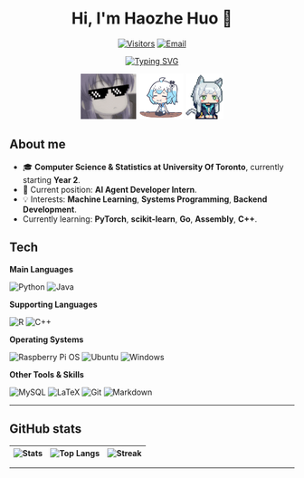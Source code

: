 <!-- Profile README for Jackymn25 -->

<div align="center">

# Hi, I'm **Haozhe Huo** 👋
<div align="center">

[![Visitors](https://komarev.com/ghpvc/?username=Jackymn25&style=flat-square)](#)
[![Email](https://img.shields.io/badge/Email-jacky.huo%40mail.utoronto.ca-red?style=flat-square)](mailto:jacky.huo@mail.utoronto.ca)

</div>

[![Typing SVG](https://readme-typing-svg.demolab.com?pause=1200&center=true&vCenter=true&color=0000FF&width=650&lines=感谢你的关注+|+Thanks+for+Your+Support)](https://git.io/typing-svg)

<div align="center">
  <img src="./assets/1.gif" alt="Banner Anime" height="80" />
  <img src="./assets/2.gif" alt="Cool Anime" height="80" />
  <img src="./assets/3.gif" alt="Cute Anime" height="80" />
</div>
</div> <!-- closed -->

## About me
- 🎓 **Computer Science & Statistics at University Of Toronto**, currently starting **Year 2**.
- 💼 Current position: **AI Agent Developer Intern**.
- 💡 Interests: **Machine Learning**, **Systems Programming**, **Backend Development**.
- Currently learning: **PyTorch**, **scikit-learn**, **Go**, **Assembly**, **C++**.

## Tech
**Main Languages**

![Python](https://img.shields.io/badge/Python-3776AB?logo=python&logoColor=white&style=flat)
![Java](https://img.shields.io/badge/Java-ED8B00?logo=openjdk&logoColor=white&style=flat)

**Supporting Languages**

![R](https://img.shields.io/badge/R-276DC3?logo=r&logoColor=white&style=flat)
![C++](https://img.shields.io/badge/C%2B%2B-00599C?logo=c%2B%2B&logoColor=white&style=flat)

**Operating Systems**

![Raspberry Pi OS](https://img.shields.io/badge/Raspberry%20Pi%20OS-A22846?logo=raspberry-pi&logoColor=white&style=flat)
![Ubuntu](https://img.shields.io/badge/Ubuntu-E95420?logo=ubuntu&logoColor=white&style=flat)
![Windows](https://img.shields.io/badge/Windows-0078D6?logo=windows&logoColor=white&style=flat)

**Other Tools & Skills**

![MySQL](https://img.shields.io/badge/MySQL-4479A1?logo=mysql&logoColor=white&style=flat)
![LaTeX](https://img.shields.io/badge/LaTeX-008080?logo=latex&logoColor=white&style=flat)
![Git](https://img.shields.io/badge/Git-F05032?logo=git&logoColor=white&style=flat)
![Markdown](https://img.shields.io/badge/Markdown-000000?logo=markdown&logoColor=white&style=flat)

---

## GitHub stats
| ![Stats](https://github-readme-stats.vercel.app/api?username=jackymn25&show_icons=true&theme=default&hide_border=true&count_private=true) | ![Top Langs](https://github-readme-stats.vercel.app/api/top-langs/?username=jackymn25&layout=compact&theme=default&hide_border=true) | ![Streak](https://streak-stats.demolab.com?user=jackymn25&theme=default&hide_border=true) |
|---|---|---|



</div>

---
<!--
**Jackymn25/Jackymn25** is a ✨ _special_ ✨ repository because its `README.md` (this file) appears on your GitHub profile.

Here are some ideas to get you started:

- 🔭 I’m currently working on ...
- 🌱 I’m currently learning ...
- 👯 I’m looking to collaborate on ...
- 🤔 I’m looking for help with ...
- 💬 Ask me about ...
- 📫 How to reach me: ...
- 😄 Pronouns: ...
- ⚡ Fun fact: ...
-->
